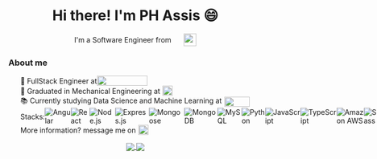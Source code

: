<div>
  <h1 align="center">Hi there! I'm PH Assis &#128516;</h1>
  <div
    style="
      display: flex;
      flex-flow: row wrap;
      justify-content: center;
      align-items: center;
      margin: 0 auto;
      gap: 10px;
    "
  >
    I'm a Software Engineer from
    <img
      style="width: 25px; height: 25px; padding-left: 15px"
      align="center"
      src="https://upload.wikimedia.org/wikipedia/commons/4/4a/Brazilian_flag_icon_round.svg"
    />
  </div>

  <h3>About me</h3>
  <ul>
    <li
      style="
        margin: 0;
        display: flex;
        flex-flow: row nowrap;
        align-items: center;
      "
    >
      💼 FullStack Engineer at
      <a href="https://sitemate.com/">
        <img
          src="https://sitemate.com/wp-content/uploads/2020/11/Group-2.svg"
          align="center"
          style="width: 100px; height: 20px; vertical-align: middle"
        />
      </a>
    </li>
    <li
      style="
        margin: 0;
        display: flex;
        flex-flow: row nowrap;
        align-items: center;
      "
    >
      🏫 Graduated in Mechanical Engineering at
      <a href="https://unesc.br/">
        <img
          src="https://unesc.br/sisunesc/css/img/brand.png"
          align="center"
          style="
            width: 20px;
            height: 20px;
            padding-left: 5px;
            vertical-align: middle;
          "
        />
      </a>
    </li>
    <li
      style="
        margin: 0;
        display: flex;
        flex-flow: row nowrap;
        align-items: center;
      "
    >
      📚 Currently studying Data Science and Machine Learning at
      <a>
        <img
          src="https://upload.wikimedia.org/wikipedia/commons/7/7c/Kaggle_logo.png"
          align="center"
          style="
            width: 50px;
            height: 20px;
            padding-left: 5px;
            vertical-align: middle;
          "
        />
      </a>
    </li>
    <li
      style="
        margin: 0;
        display: flex;
        flex-flow: row nowrap;
        align-items: center;
      "
    >
      Stacks:
      <br />
      <img
        src="https://img.shields.io/badge/-Angular-DD0031?style=flat-square&logo=angular&logoColor=white"
        align="center"
        alt="Angular"
      />
      <img
        src="https://img.shields.io/badge/-React-61DAFB?style=flat-square&logo=react&logoColor=white"
        align="center"
        alt="React"
      />
      <img
        src="https://img.shields.io/badge/-Node.js-339933?style=flat-square&logo=node.js&logoColor=white"
        align="center"
        alt="Node.js"
      />
      <img
        src="https://img.shields.io/badge/-Express.js-000000?style=flat-square&logo=express&logoColor=white"
        align="center"
        alt="Express.js"
      />
      <br />
      <img
        src="https://img.shields.io/badge/-Mongoose-47A248?style=flat-square&logo=mongodb&logoColor=white"
        align="center"
        alt="Mongoose"
      />
      <img
        src="https://img.shields.io/badge/-MongoDB-47A248?style=flat-square&logo=mongodb&logoColor=white"
        align="center"
        alt="MongoDB"
      />
      <img
        src="https://img.shields.io/badge/-MySQL-4479A1?style=flat-square&logo=mysql&logoColor=white"
        align="center"
        alt="MySQL"
      />
      <img
        src="https://img.shields.io/badge/-Python-3776AB?style=flat-square&logo=python&logoColor=white"
        align="center"
        alt="Python"
      />
      <br />
      <img
        src="https://img.shields.io/badge/-JavaScript-F7DF1E?style=flat-square&logo=javascript&logoColor=black"
        align="center"
        alt="JavaScript"
      />
      <img
        src="https://img.shields.io/badge/-TypeScript-3178C6?style=flat-square&logo=typescript&logoColor=white"
        align="center"
        alt="TypeScript"
      />
      <img
        src="https://img.shields.io/badge/-Amazon%20AWS-232F3E?style=flat-square&logo=amazon-aws&logoColor=white"
        align="center"
        alt="Amazon AWS"
      />
      <img
        src="https://img.shields.io/badge/-Sass-CC6699?style=flat-square&logo=sass&logoColor=white"
        align="center"
        alt="Sass"
      />
      <br />
      <img
        src="https://img.shields.io/badge/-Tailwind%20CSS-38B2AC?style=flat-square&logo=tailwind-css&logoColor=white"
        align="center"
        alt="Tailwind CSS"
      />
      <img
        src="https://img.shields.io/badge/-RxJS-D81B60?style=flat-square&logo=reactivex&logoColor=white"
        align="center"
        alt="RxJS"
      />
      <img
        src="https://img.shields.io/badge/-Redux-764ABC?style=flat-square&logo=redux&logoColor=white"
        align="center"
        alt="Redux"
      />
      <img
        src="https://img.shields.io/badge/-Jest-C21325?style=flat-square&logo=jest&logoColor=white"
        align="center"
        alt="Jest"
      />
    </li>
    <li
      style="
        margin: 0;
        display: flex;
        flex-flow: row nowrap;
        align-items: center;
      "
    >
      More information? message me on
      <a
        style="padding-left: 5px"
        href="https://www.linkedin.com/in/imphassis/"
      >
        <img
          src="https://upload.wikimedia.org/wikipedia/commons/thumb/c/ca/LinkedIn_logo_initials.png/768px-LinkedIn_logo_initials.png"
          align="center"
          style="width: 20px; height: 20px; vertical-align: middle"
        />
      </a>
    </li>
  </ul>
  <div align="center">
    <a href="">
      <img
        align="center"
        src="https://github-readme-stats-sigma-five.vercel.app/api?username=imphassis&show_icons=true&include_all_commits=true&count_private=true&theme=nord&line_height=40"
      />
    </a>
    <a href="">
      <img
        align="center"
        src="https://github-readme-stats-sigma-five.vercel.app/api/top-langs/?username=imphassis&theme=nord&line_height=40"
      />
    </a>
  </div>
</div>
